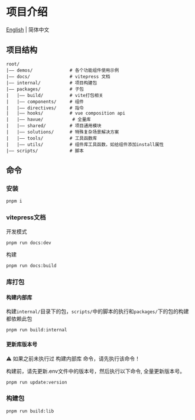 # 项目介绍

[English](./README.md) | 简体中文

## 项目结构

```text
root/
|—— demos/              # 各个功能组件使用示例
|—— docs/               # vitepress 文档
|—— internal/           # 项目构建包
|—— packages/           # 子包
|   |—— build/          # vite打包相关
|   |—— components/     # 组件
|   |—— directives/     # 指令
|   |—— hooks/          # vue composition api
|   |—— havue/           # 全量库
|   |—— shared/         # 项目通用模块
|   |—— solutions/      # 特殊复杂场景解决方案
|   |—— tools/          # 工具函数库
|   |—— utils/          # 组件库工具函数，如给组件添加install属性
|—— scripts/            # 脚本
```

## 命令

### 安装

```bash
pnpm i
```

### vitepress文档

开发模式

```bash
pnpm run docs:dev
```

构建

```bash
pnpm run docs:build
```

### 库打包

#### 构建内部库

构建`internal/`目录下的包，`scripts/`中的脚本的执行和`packages/`下的包的构建都依赖此包

```bash
pnpm run build:internal
```

#### 更新库版本号

⚠️ ️️️如果之前未执行过 构建内部库 命令，请先执行该命令！

构建前，请先更新.env文件中的版本号，然后执行以下命令, 全量更新版本号。

```bash
pnpm run update:version
```

### 构建包

```bash
pnpm run build:lib
```
